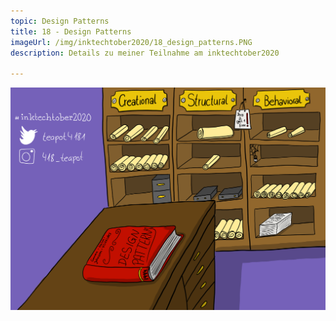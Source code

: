 ```yaml
---
topic: Design Patterns
title: 18 - Design Patterns
imageUrl: /img/inktechtober2020/18_design_patterns.PNG
description: Details zu meiner Teilnahme am inktechtober2020

---
```


![18 Design Patterns](/img/inktechtober2020/18_design_patterns.PNG)
